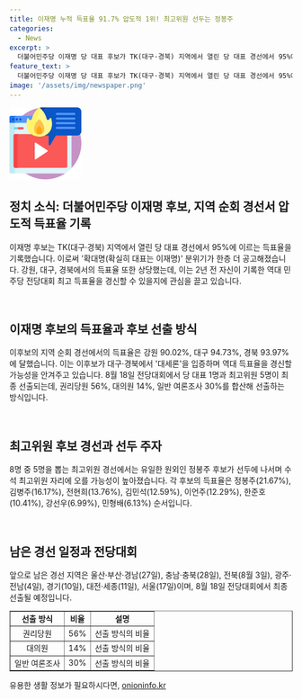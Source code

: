 ```yaml
---
title: 이재명 누적 득표율 91.7% 압도적 1위! 최고위원 선두는 정봉주
categories:
  - News
excerpt: >
  더불어민주당 이재명 당 대표 후보가 TK(대구·경북) 지역에서 열린 당 대표 경선에서 95%에 이르는 득표율을 기록해 확대명(확실히 대표는 이재명) 분위기가 한층 더 공고해지고 있다. 8월 18일 전당대회에서 당 대표 1명과 최고위원 5명이 최종 선출된다. 권리당원 56%, 대의원 14%, 일반 여론조사 30%를 합산해 선출하는 방식이며, 지역순회 경선은 계속되고 있다.
feature_text: >
  더불어민주당 이재명 당 대표 후보가 TK(대구·경북) 지역에서 열린 당 대표 경선에서 95%에 이르는 득표율을 기록해 확대명(확실히 대표는 이재명) 분위기가 한층 더 공고해지고 있다. 8월 18일 전당대회에서 당 대표 1명과 최고위원 5명이 최종 선출된다. 권리당원 56%, 대의원 14%, 일반 여론조사 30%를 합산해 선출하는 방식이며, 지역순회 경선은 계속되고 있다.
image: '/assets/img/newspaper.png'
---
```


<p><img src="/assets/img/news.png" alt="rentncar 속보" /></p>

<h2 data-ke-size="size26">정치 소식: 더불어민주당 이재명 후보, 지역 순회 경선서 압도적 득표율 기록</h2>

<p>이재명 후보는 TK(대구·경북) 지역에서 열린 당 대표 경선에서 95%에 이르는 득표율을 기록했습니다. 이로써 '확대명(확실히 대표는 이재명)' 분위기가 한층 더 공고해졌습니다. 강원, 대구, 경북에서의 득표율 또한 상당했는데, 이는 2년 전 자신이 기록한 역대 민주당 전당대회 최고 득표율을 경신할 수 있을지에 관심을 끌고 있습니다.</p>

<p data-ke-size="size16">&nbsp;</p>

<h2 data-ke-size="size24">이재명 후보의 득표율과 후보 선출 방식</h2>

<p>이후보의 지역 순회 경선에서의 득표율은 강원 90.02%, 대구 94.73%, 경북 93.97%에 달했습니다. 이는 이후보가 대구·경북에서 '대세론'을 입증하며 역대 득표율을 경신할 가능성을 안겨주고 있습니다. 8월 18일 전당대회에서 당 대표 1명과 최고위원 5명이 최종 선출되는데, 권리당원 56%, 대의원 14%, 일반 여론조사 30%를 합산해 선출하는 방식입니다.</p>

<p data-ke-size="size16">&nbsp;</p>

<h2 data-ke-size="size24">최고위원 후보 경선과 선두 주자</h2>

<p>8명 중 5명을 뽑는 최고위원 경선에서는 유일한 원외인 정봉주 후보가 선두에 나서며 수석 최고위원 자리에 오를 가능성이 높아졌습니다. 각 후보의 득표율은 정봉주(21.67%), 김병주(16.17%), 전현희(13.76%), 김민석(12.59%), 이언주(12.29%), 한준호(10.41%), 강선우(6.99%), 민형배(6.13%) 순서입니다.</p>

<p data-ke-size="size16">&nbsp;</p>

<h2 data-ke-size="size24">남은 경선 일정과 전당대회</h2>

<p>앞으로 남은 경선 지역은 울산·부산·경남(27일), 충남·충북(28일), 전북(8월 3일), 광주·전남(4일), 경기(10일), 대전·세종(11일), 서울(17일)이며, 8월 18일 전당대회에서 최종 선출될 예정입니다.</p>

<table style="width: 100%;" border="1">
<tbody>
<tr>
<td style="text-align: center; height: 17px;"><b>선출 방식</b></td>
<td style="text-align: center; height: 17px;"><b>비율</b></td>
<td style="text-align: center; height: 17px;"><b>설명</b></td>
</tr>
<tr>
<td style="text-align: center; height: 17px;">권리당원</td>
<td style="text-align: center; height: 17px;">56%</td>
<td style="text-align: center; height: 17px;">선출 방식의 비율</td>
</tr>
<tr>
<td style="text-align: center; height: 17px;">대의원</td>
<td style="text-align: center; height: 17px;">14%</td>
<td style="text-align: center; height: 17px;">선출 방식의 비율</td>
</tr>
<tr>
<td style="text-align: center; height: 17px;">일반 여론조사</td>
<td style="text-align: center; height: 17px;">30%</td>
<td style="text-align: center; height: 17px;">선출 방식의 비율</td>
</tr>
</tbody>
</table>
유용한 생활 정보가 필요하시다면, <a href="https://onioninfo.kr" rel="dofollow">onioninfo.kr</a>


